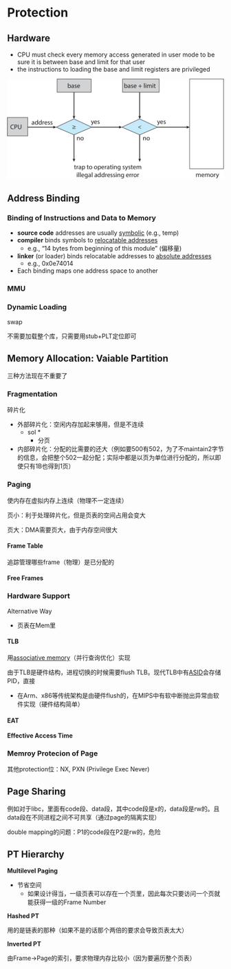 # Protection

## Hardware

* CPU must check every memory access generated in user mode to be sure it is between base and limit for that user
* the instructions to loading the base and limit registers are privileged

![](assets/image-20201112092440846.png)

## Address Binding

### Binding of Instructions and Data to Memory

* **source code** addresses are usually <u>symbolic</u> (e.g., temp)
* **compiler** binds symbols to <u>relocatable addresses</u>
    * e.g., “14 bytes from beginning of this module” (偏移量)
* **linker** (or loader) binds relocatable addresses to <u>absolute addresses</u>
    * e.g., 0x0e74014
* Each binding maps one address space to another

### MMU



### Dynamic Loading

swap



不需要加载整个库，只需要用stub+PLT定位即可



## Memory Allocation: Vaiable Partition

三种方法现在不重要了



### Fragmentation

碎片化

* 外部碎片化：空闲内存加起来够用，但是不连续
    * sol
        * 
        * 分页
* 内部碎片化：分配的比需要的还大（例如要500有502，为了不maintain2字节的信息，会把整个502一起分配；实际中都是以页为单位进行分配的，所以即使只有1B也得到1页）



### Paging

使内存在虚拟内存上连续（物理不一定连续）



页小：利于处理碎片化，但是页表的空间占用会变大

页大：DMA需要页大，由于内存空间很大



#### Frame Table

追踪管理哪些frame（物理）是已分配的



#### Free Frames



### Hardware Support



Alternative Way

* 页表在Mem里



#### TLB

用[associative memory](https://en.wikipedia.org/wiki/Content-addressable_memory)（并行查询优化）实现



由于TLB是硬件结构，进程切换的时候需要flush TLB。现代TLB中有[ASID](https://stackoverflow.com/questions/52713940/purpose-of-address-spaced-identifiersasids)会存储PID，直接

* 在Arm、x86等传统架构是由硬件flush的，在MIPS中有软中断抛出异常由软件实现（硬件结构简单）



#### EAT

**Effective Access Time**





### Memroy Protecion of Page



其他protection位：NX, PXN (Privilege Exec Never)



## Page Sharing

例如对于libc，里面有code段、data段，其中code段是x的，data段是rw的。且data段在不同进程之间不可共享（通过page的隔离实现）



double mapping的问题：P1的code段在P2是rw的，危险



## PT Hierarchy

**Multilevel Paging**

* 节省空间
    * 如果设计得当，一级页表可以存在一个页里，因此每次只要访问一个页就能获得一级的Frame Number



**Hashed PT**

用的是链表的那种（如果不是的话那个两倍的要求会导致页表太大）



**Inverted PT**

由Frame->Page的索引，要求物理内存比较小（因为要遍历整个页表）